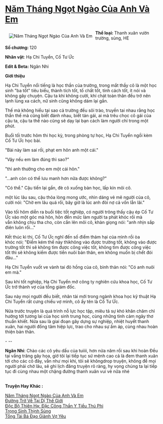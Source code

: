 <a href="https://utruyen.com/truyen/nam-thang-ngot-ngao-cua-anh-va-em/19008/" title="Năm Tháng Ngọt Ngào Của Anh Và Em"><h1>Năm Tháng Ngọt Ngào Của Anh Và Em</h1></a><div style="display:table"><img align="right" style="float: left; padding: 10px;" src="https://utruyen.com/images/story/200x260/nam-thang-ngot-ngao-cua-anh-va-em.jpg" alt="Năm Tháng Ngọt Ngào Của Anh Và Em"><b>Thể loại: </b>Thanh xuân vườn trường, sủng, HE<p></p><b>Số chương: </b>120<p></p><b>Nhân vật</b>: Hạ Chi Tuyển, Cố Tư Ức<p></p><b>Edit & Beta:</b> Ngân Nhi​<p></p><b>Giới thiệu</b><p></p>Hạ Chi Tuyển nổi tiếng là học thần của trường, trong mắt thầy cô là một học sinh "ba tốt" tiêu biểu, thành tích tốt, tố chất tốt, tính cách tốt, ít nói và không gây chuyện. Cậu ta khi không cười, khí chát toàn thân đều trở nên lạnh lùng xa cách, nữ sinh cũng không dám lại gần.<p></p>Thế mà không hiểu tại sao cả trường đều sôi trào, truyền tai nhau rằng học thần thế mà cũng biết đánh nhau, biết tán gái, ai mà trêu chọc cô gái của cậu ta, cậu ta thế nào cũng sẽ dạy lại bạn cách làm người chỉ trong một phút.<p></p>Buổi tối trước hôm thi học kỳ, trong phòng tự học, Hạ Chi Tuyển ngồi kèm Cố Tư Ức học bài.<p></p>"Bài này làm sai rồi, phạt em hôn anh một cái."<p></p>"Vậy nếu em làm đúng thì sao?"<p></p>"thì anh thưởng cho em một cái hôn."<p></p>"...anh còn có thể lưu manh hơn nữa được không?"<p></p>"Có thể." Cậu tiến lại gần, đè cô xuống bàn học, lấp kín môi cô.<p></p>một lúc lâu sau, cậu thỏa lòng mong ước, nhìn dáng vẻ mê người của cô, cười nói: "Chờ em lâu quá rồi, bây giờ là lúc anh đòi nợ cả vốn lẫn lãi."<p></p>Vào tối hôm diễn ra buổi tiệc tốt nghiệp, có người trông thấy cậu ép Cố Tư Ức vào một góc mà hôn, hôn đến mức làm người ta phát khóc rồi mà vẫn không chịu tha cho, còn cắn lên môi cô, khàn giọng nói: "anh nhịn sắp điên luôn rồi..."<p></p>Kết thúc kì thi, Cố Tư Ức nghĩ đến số điểm thảm hại của mình rồi òa khóc nói: "Điểm kém thế này thìkhông vào được trường tốt, không vào được trường tốt thì sẽ không tìm được công việc tốt, không tìm được công việc tốt thì sẽ không kiếm được tiền nuôi bản thân, em không muốn bị chết đói đâu..."<p></p>Hạ Chi Tuyển vuốt ve vành tai đỏ hồng của cô, bình thản nói: "Có anh nuôi em mà."<p></p>Sau khi tốt nghiệp, Hạ Chi Tuyển mở công ty nghiên cứu khoa học, Cố Tư Ức trở thành vợ của tổng giám đốc.<p></p>Sau này mọi người đều biết, nhân tài mới trong ngành khoa học kỹ thuật Hạ Chi Tuyển rất cưng chiều vợ mình, cô ấy tên là Cố Tư Ức.<p></p>Nửa trước truyện là quá trình nỗ lực học tập, miêu tả sự khó khăn chăm chỉ hướng tới tương lai của học sinh trung học, cùng những tình cảm ngây thơ thuần khiết. Nửa sau là giai đoạn gây dựng sự nghiệp, nhiệt huyết thanh xuân, hai người đồng tâm hiệp lực, trao cho nhau sự ấm áp, cùng nhau hoàn thiện bản thân.<p></p>- --​<p></p><b>Ngân Nhi</b>: Chào các cô yêu dấu của tuiiii, hơn nửa năm rồi sau khi hoàn Đều tại vầng trăng gây họa, giờ tôi lại tiếp tục sứ mệnh cao cả là đem thanh xuân tới cho các cô đây, vẫn như mọi khi, tôi sẽ khôngdrop truyện, không để mọi người phải chờ lâu, sẽ ghi lịch đăng truyện rõ ràng, hy vọng chúng ta lại tiếp tục đi cùng nhau một chặng đường thanh xuân vui vẻ nữa nhé </div><p><br><b>Truyện Hay Khác :</b></p><a href="https://utruyen.com/truyen/nam-thang-ngot-ngao-cua-anh-va-em/19008/" alt="Năm Tháng Ngọt Ngào Của Anh Và Em">Năm Tháng Ngọt Ngào Của Anh Và Em</a><br/><a href="https://utruyen.com/truyen/duong-tro-ve-tai-di-the-gioi/17564/" alt="Đường Trở Về Tại Dị Thế Giới">Đường Trở Về Tại Dị Thế Giới</a><br/><a href="https://github.com/quanluxury/ngontinh_top100/tree/master/15588" alt="Độc Bộ Thiên Hạ: Đặc Công Thần Y Tiểu Thú Phi">Độc Bộ Thiên Hạ: Đặc Công Thần Y Tiểu Thú Phi</a><br/><a href="https://github.com/quanluxury/ngontinh_top100/tree/master/19356" alt="Trọng Sinh Thịnh Sủng">Trọng Sinh Thịnh Sủng</a><br/><a href="https://images.google.com.bn/url?q=https%3A%2F%2Futruyen.com%2Ftruyen%2Ftong-tai-ba-dao-gianh-vo-yeu%2F19171%2F" alt="Tổng Tài Bá Đạo Giành Vợ Yêu">Tổng Tài Bá Đạo Giành Vợ Yêu</a><br/>